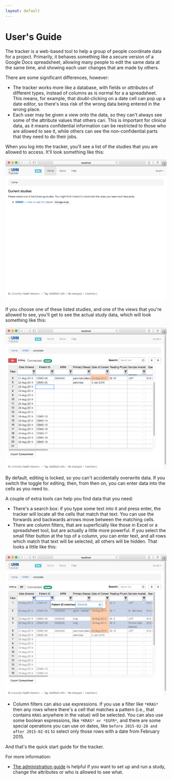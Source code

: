 ```yaml
---
layout: default
---
```


# User's Guide

The tracker is a web-based tool to help a group of people coordinate data for a project. Primarily, it behaves something like a secure version of a Google Docs spreadsheet, allowing many people to edit the same data at the same time, and showing each user changes that are made by others.

There are some significant differences, however:

 * The tracker works more like a database, with fields or *attributes* of different types, instead of columns as is normal for a a spreadsheet. This means, for example, that doubl-clicking on a date cell can pop up a date editor, so there's less risk of the wrong data being entered in the wrong place.
 * Each user may be given a *view* onto the data, so they can't always see some of the attribute values that others can. This is important for clinical data, as it means confidential information can be restricted to those who are allowed to see it, while others can see the non-confidential parts that they need to do their jobs.

When you log into the tracker, you'll see a list of the studies that you are allowed to access. It'll look something like this:

<img src="../images/screen1.png">

If you choose one of these listed studies, and one of the views that you're allowed to see, you'll get to see the actual study data, which will look something like this:

<img src="../images/screen2.png">

By default, editing is locked, so you can't accidentally overwrite data. If you switch the toggle for editing, then, from then on, you can enter data into the cells as you need to.

A couple of extra tools can help you find data that you need:

 * There's a search box: if you type some text into it and press enter, the tracker will locate all the cells that match that text. You can use the forwards and backwards arrows move between the matching cells.
 * There are column filters, that are superficially like those in Excel or a spreadsheet tool, but are actually a little more powerful. If you select the small filter button at the top of a column, you can enter text, and all rows which match that text will be selected, all others will be hidden. That looks a little like this:

 <img src="../images/screen3.png">

 * Column filters can also use expressions. If you use a filter like `*KRAS*` then any rows where there's a cell that matches a pattern (i.e., that contains `KRAS` anywhere in the value) will be selected. You can also use some boolean expressions, like `*KRAS* or *EGFR*`, and there are some special operations you can use on dates, like `before 2015-02-28 and after 2015-02-01` to select only those rows with a date from February 2015.

And that's the quick start guide for the tracker.

For more information:

 * [The administration guide](admin-guide.html) is helpful if you want to set up and run a study, change the attributes or who is allowed to see what.
